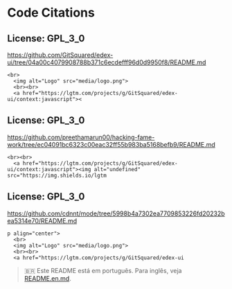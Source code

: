 # Code Citations

## License: GPL_3_0
https://github.com/GitSquared/edex-ui/tree/04a00c4079908788b371c6ecdefff96d0d9950f8/README.md

```
<br>
  <img alt="Logo" src="media/logo.png">
  <br><br>
  <a href="https://lgtm.com/projects/g/GitSquared/edex-ui/context:javascript"><
```


## License: GPL_3_0
https://github.com/preethamarun00/hacking-fame-work/tree/ec04091bc6323c00eac32ff55b983ba5168befb9/README.md

```
<br><br>
  <a href="https://lgtm.com/projects/g/GitSquared/edex-ui/context:javascript"><img alt="undefined" src="https://img.shields.io/lgtm
```


## License: GPL_3_0
https://github.com/cdnnt/mode/tree/5998b4a7302ea7709853226fd20232bea5314e70/README.md

```
p align="center">
  <br>
  <img alt="Logo" src="media/logo.png">
  <br><br>
  <a href="https://lgtm.com/projects/g/GitSquared/edex-ui
```

> 🇧🇷 Este README está em português. Para inglês, veja [README.en.md](README.en.md).

